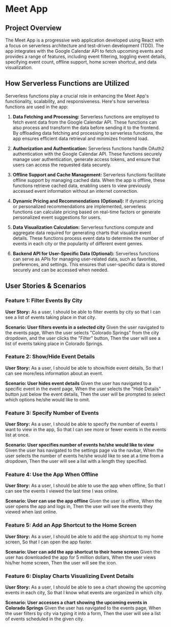 # Meet App 

## Project Overview

The Meet App is a progressive web application developed using React with a focus on serverless architecture and test-driven development (TDD). The app integrates with the Google Calendar API to fetch upcoming events and provides a range of features, including event filtering, toggling event details, specifying event count, offline support, home screen shortcut, and data visualization.


## How Serverless Functions are Utilized

Serverless functions play a crucial role in enhancing the Meet App's functionality, scalability, and responsiveness. Here's how serverless functions are used in the app:

1. **Data Fetching and Processing:**
   Serverless functions are employed to fetch event data from the Google Calendar API. These functions can also process and transform the data before sending it to the frontend. By offloading data fetching and processing to serverless functions, the app ensures efficient data retrieval and minimizes frontend load.

2. **Authorization and Authentication:**
   Serverless functions handle OAuth2 authentication with the Google Calendar API. These functions securely manage user authentication, generate access tokens, and ensure that users can access the requested data securely.

3. **Offline Support and Cache Management:**
   Serverless functions facilitate offline support by managing cached data. When the app is offline, these functions retrieve cached data, enabling users to view previously accessed event information without an internet connection.

4. **Dynamic Pricing and Recommendations (Optional):**
   If dynamic pricing or personalized recommendations are implemented, serverless functions can calculate pricing based on real-time factors or generate personalized event suggestions for users.

5. **Data Visualization Calculation:**
   Serverless functions compute and aggregate data required for generating charts that visualize event details. These functions process event data to determine the number of events in each city or the popularity of different event genres.

6. **Backend API for User-Specific Data (Optional):**
   Serverless functions can serve as APIs for managing user-related data, such as favorites, preferences, and settings. This ensures that user-specific data is stored securely and can be accessed when needed.


## User Stories & Scenarios

### Feature 1: Filter Events By City

**User Story:**
As a user, I should be able to filter events by city so that I can see a list of events taking place in that city.

**Scenario: User filters events in a selected city**
Given the user navigated to the events page,
When the user selects "Colorado Springs" from the city dropdown, and the user clicks the "Filter" button,
Then the user will see a list of events taking place in Colorado Springs.

### Feature 2: Show/Hide Event Details

**User Story:**
As a user, I should be able to show/hide event details,
So that I can see more/less information about an event.

**Scenario: User hides event details**
Given the user has navigated to a specific event in the event page,
When the user selects the "Hide Details" button just below the event details,
Then the user will be prompted to select which options he/she would like to omit.

### Feature 3: Specify Number of Events

**User Story:**
As a user, I should be able to specify the number of events I want to view in the app,
So that I can see more or fewer events in the events list at once.

**Scenario: User specifies number of events he/she would like to view**
Given the user has navigated to the settings page via the navbar,
When the user selects the number of events he/she would like to see at a time from a dropdown,
Then the user will see a list with a length they specified.

### Feature 4: Use the App When Offline

**User Story:**
As a user, I should be able to use the app when offline,
So that I can see the events I viewed the last time I was online.

**Scenario: User can use the app offline**
Given the user is offline,
When the user opens the app and logs in,
Then the user will see the events they viewed when last online.

### Feature 5: Add an App Shortcut to the Home Screen

**User Story:**
As a user, I should be able to add the app shortcut to my home screen,
So that I can open the app faster.

**Scenario: User can add the app shortcut to their home screen**
Given the user has downloaded the app for 5 million dollars,
When the user views his/her home screen,
Then the user will see the icon.

### Feature 6: Display Charts Visualizing Event Details

**User Story:**
As a user, I should be able to see a chart showing the upcoming events in each city,
So that I know what events are organized in which city.

**Scenario: User accesses a chart showing the upcoming events in Colorado Springs**
Given the user has navigated to the events page,
When the user filters by city via typing it into a form,
Then the user will see a list of events scheduled in the given city.






